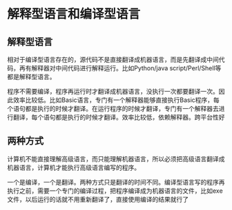# 解释型语言和编译型语言


## 解释型语言

相对于编译型语言存在的，源代码不是直接翻译成机器语言，而是先翻译成中间代码，再有解释器对中间代码进行解释运行。比如Python/java script/Perl/Shell等都是解释型语言。

程序不需要编译，程序再运行时才翻译成机器语言，没执行一次都要翻译一次。因此效率比较低。比如Basic语言，专门有一个解释器能够直接执行Basic程序，每个语句都是执行的时候才翻译。在运行程序的时候才翻译，专门有一个解释器去进行翻译，每个语句都是执行的时候才翻译。效率比较低，依赖解释器。跨平台性好

## 两种方式

计算机不能直接理解高级语言，而只能理解机器语言，所以必须把高级语言翻译成机器语言，计算机才能执行高级语言编写的程序。

一个是编译，一个是翻译。两种方式只是翻译的时间不同。编译型语言写的程序再执行之前，需要一个专门的编译过程，把程序编译成为机器语言的文件，比如exe文件，以后运行的话就不用重新翻译了，直接使用编译的结果就行了
